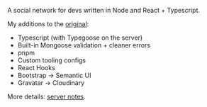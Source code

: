 A social network for devs written in Node and React + Typescript.

My additions to the [original](https://github.com/bradtraversy/devconnector):


- Typescript (with Typegoose on the server)
- Built-in Mongoose validation + cleaner errors
- pnpm
- Custom tooling configs
- React Hooks
- Bootstrap → Semantic UI
- Gravatar → Cloudinary

More details: [server notes](server/NOTES.md).
